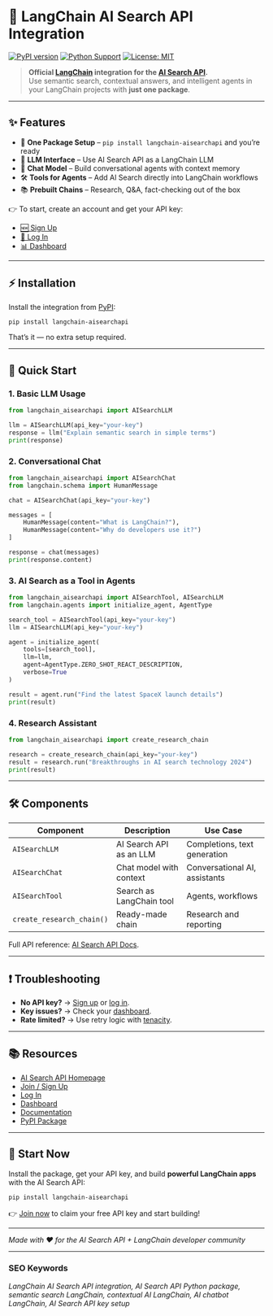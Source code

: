 # 🚀 LangChain AI Search API Integration

[![PyPI version](https://badge.fury.io/py/langchain-aisearchapi.svg)](https://pypi.org/project/langchain-aisearchapi/)
[![Python Support](https://img.shields.io/pypi/pyversions/langchain-aisearchapi.svg)](https://pypi.org/project/langchain-aisearchapi/)
[![License: MIT](https://img.shields.io/badge/License-MIT-yellow.svg)](https://opensource.org/licenses/MIT)

> **Official [LangChain](https://python.langchain.com/) integration for the [AI Search API](https://aisearchapi.io/).**  
> Use semantic search, contextual answers, and intelligent agents in your LangChain projects with **just one package**.

---

## ✨ Features

- 🔑 **One Package Setup** – `pip install langchain-aisearchapi` and you’re ready  
- 🤖 **LLM Interface** – Use AI Search API as a LangChain LLM  
- 💬 **Chat Model** – Build conversational agents with context memory  
- 🛠️ **Tools for Agents** – Add AI Search directly into LangChain workflows  
- 📚 **Prebuilt Chains** – Research, Q&A, fact-checking out of the box  

👉 To start, create an account and get your API key:  
- [🆕 Sign Up](https://app.aisearchapi.io/join)  
- [🔑 Log In](https://app.aisearchapi.io/login)  
- [📊 Dashboard](https://app.aisearchapi.io/dashboard)  

---

## ⚡ Installation

Install the integration from [PyPI](https://pypi.org/project/langchain-aisearchapi/):

```bash
pip install langchain-aisearchapi
```

That’s it — no extra setup required.  

---

## 🚀 Quick Start

### 1. Basic LLM Usage

```python
from langchain_aisearchapi import AISearchLLM

llm = AISearchLLM(api_key="your-key")
response = llm("Explain semantic search in simple terms")
print(response)
```

### 2. Conversational Chat

```python
from langchain_aisearchapi import AISearchChat
from langchain.schema import HumanMessage

chat = AISearchChat(api_key="your-key")

messages = [
    HumanMessage(content="What is LangChain?"),
    HumanMessage(content="Why do developers use it?")
]

response = chat(messages)
print(response.content)
```

### 3. AI Search as a Tool in Agents

```python
from langchain_aisearchapi import AISearchTool, AISearchLLM
from langchain.agents import initialize_agent, AgentType

search_tool = AISearchTool(api_key="your-key")
llm = AISearchLLM(api_key="your-key")

agent = initialize_agent(
    tools=[search_tool],
    llm=llm,
    agent=AgentType.ZERO_SHOT_REACT_DESCRIPTION,
    verbose=True
)

result = agent.run("Find the latest SpaceX launch details")
print(result)
```

### 4. Research Assistant

```python
from langchain_aisearchapi import create_research_chain

research = create_research_chain(api_key="your-key")
result = research.run("Breakthroughs in AI search technology 2024")
print(result)
```

---

## 🛠️ Components

| Component | Description | Use Case |
|-----------|-------------|----------|
| `AISearchLLM` | AI Search API as an LLM | Completions, text generation |
| `AISearchChat` | Chat model with context | Conversational AI, assistants |
| `AISearchTool` | Search as LangChain tool | Agents, workflows |
| `create_research_chain()` | Ready-made chain | Research and reporting |

Full API reference: [AI Search API Docs](https://docs.aisearchapi.io/).

---

## ❗ Troubleshooting

- **No API key?** → [Sign up](https://app.aisearchapi.io/join) or [log in](https://app.aisearchapi.io/login).  
- **Key issues?** → Check your [dashboard](https://app.aisearchapi.io/dashboard).  
- **Rate limited?** → Use retry logic with [tenacity](https://tenacity.readthedocs.io/).  

---

## 📚 Resources

- [AI Search API Homepage](https://aisearchapi.io/)  
- [Join / Sign Up](https://app.aisearchapi.io/join)  
- [Log In](https://app.aisearchapi.io/login)  
- [Dashboard](https://app.aisearchapi.io/dashboard)  
- [Documentation](https://docs.aisearchapi.io/)  
- [PyPI Package](https://pypi.org/project/langchain-aisearchapi/)  

---

## 🎉 Start Now

Install the package, get your API key, and build **powerful LangChain apps** with the AI Search API:  
```bash
pip install langchain-aisearchapi
```

👉 [Join now](https://app.aisearchapi.io/join) to claim your free API key and start building!  

---

*Made with ❤️ for the AI Search API + LangChain developer community*

---

### SEO Keywords  
*LangChain AI Search API integration, AI Search API Python package, semantic search LangChain, contextual AI LangChain, AI chatbot LangChain, AI Search API key setup*
